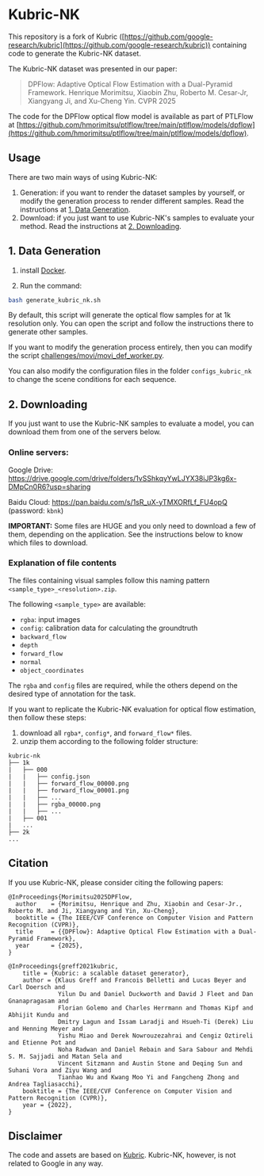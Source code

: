 # Kubric-NK

This repository is a fork of Kubric ([https://github.com/google-research/kubric](https://github.com/google-research/kubric)) containing code to generate the Kubric-NK dataset.

The Kubric-NK dataset was presented in our paper:

> DPFlow: Adaptive Optical Flow Estimation with a Dual-Pyramid Framework. Henrique Morimitsu, Xiaobin Zhu, Roberto M. Cesar-Jr, Xiangyang Ji, and Xu-Cheng Yin. CVPR 2025

The code for the DPFlow optical flow model is available as part of PTLFlow at [https://github.com/hmorimitsu/ptlflow/tree/main/ptlflow/models/dpflow](https://github.com/hmorimitsu/ptlflow/tree/main/ptlflow/models/dpflow).

## Usage

There are two main ways of using Kubric-NK:

1. Generation: if you want to render the dataset samples by yourself, or modify the generation process to render different samples. Read the instructions at [1. Data Generation](#1-data-generation).
2. Download: if you just want to use Kubric-NK's samples to evaluate your method. Read the instructions at [2. Downloading](#2-downloading).

## 1. Data Generation

1. install [Docker](https://www.docker.com/).

2. Run the command:

```bash
bash generate_kubric_nk.sh
```

By default, this script will generate the optical flow samples for at 1k resolution only. You can open the script and follow the instructions there to generate other samples.

If you want to modify the generation process entirely, then you can modify the script [challenges/movi/movi_def_worker.py](challenges/movi/movi_def_worker.py).

You can also modify the configuration files in the folder `configs_kubric_nk` to change the scene conditions for each sequence.

## 2. Downloading

If you just want to use the Kubric-NK samples to evaluate a model, you can download them from one of the servers below.

### Online servers:

Google Drive: https://drive.google.com/drive/folders/1vSShkqyYwLJYX38iJP3kg6x-DMpCn0R6?usp=sharing

Baidu Cloud: https://pan.baidu.com/s/1sR_uX-yTMXORfLf_FU4opQ (password: `kbnk`)

**IMPORTANT:** Some files are HUGE and you only need to download a few of them, depending on the application. See the instructions below to know which files to download.

### Explanation of file contents

The files containing visual samples follow this naming pattern `<sample_type>_<resolution>.zip`.

The following `<sample_type>` are available:

- `rgba`: input images
- `config`: calibration data for calculating the groundtruth
- `backward_flow`
- `depth`
- `forward_flow`
- `normal`
- `object_coordinates`

The `rgba` and `config` files are required, while the others depend on the desired type of annotation for the task.

If you want to replicate the Kubric-NK evaluation for optical flow estimation, then follow these steps:

1. download all `rgba*`, `config*`, and `forward_flow*` files.
2. unzip them according to the following folder structure:
```
kubric-nk
├── 1k
|   ├── 000
|   |   ├── config.json
|   |   ├── forward_flow_00000.png
|   |   ├── forward_flow_00001.png
|   |   ├── ...
|   |   ├── rgba_00000.png
|   |   ├── ...
|   ├── 001
|   ...
├── 2k
...
```



## Citation

If you use Kubric-NK, please consider citing the following papers:

```
@InProceedings{Morimitsu2025DPFlow,
  author    = {Morimitsu, Henrique and Zhu, Xiaobin and Cesar-Jr., Roberto M. and Ji, Xiangyang and Yin, Xu-Cheng},
  booktitle = {The IEEE/CVF Conference on Computer Vision and Pattern Recognition (CVPR)},
  title     = {{DPFlow}: Adaptive Optical Flow Estimation with a Dual-Pyramid Framework},
  year      = {2025},
}
```

```
@InProceedings{greff2021kubric,
    title = {Kubric: a scalable dataset generator}, 
    author = {Klaus Greff and Francois Belletti and Lucas Beyer and Carl Doersch and
              Yilun Du and Daniel Duckworth and David J Fleet and Dan Gnanapragasam and
              Florian Golemo and Charles Herrmann and Thomas Kipf and Abhijit Kundu and
              Dmitry Lagun and Issam Laradji and Hsueh-Ti (Derek) Liu and Henning Meyer and
              Yishu Miao and Derek Nowrouzezahrai and Cengiz Oztireli and Etienne Pot and
              Noha Radwan and Daniel Rebain and Sara Sabour and Mehdi S. M. Sajjadi and Matan Sela and
              Vincent Sitzmann and Austin Stone and Deqing Sun and Suhani Vora and Ziyu Wang and
              Tianhao Wu and Kwang Moo Yi and Fangcheng Zhong and Andrea Tagliasacchi},
    booktitle = {The IEEE/CVF Conference on Computer Vision and Pattern Recognition (CVPR)},
    year = {2022},
}
```


## Disclaimer

The code and assets are based on [Kubric](https://github.com/google-research/kubric). Kubric-NK, however, is not related to Google in any way.
